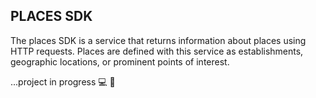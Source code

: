 
## PLACES SDK
The places SDK is a service that returns information about places using HTTP requests. Places are defined with this service as establishments, geographic locations, or prominent points of interest.

...project in progress :computer: :rocket: